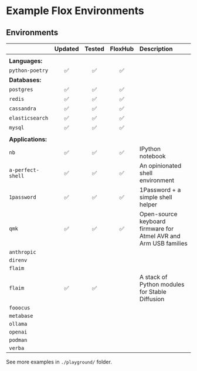 # Example Flox Environments

## Environments

|      | Updated | Tested | FloxHub | Description |
| :--- | :-----: | :----: | :-----: | :---------- |
| |
| **Languages:** |
| `python-poetry`  | ✅ | ✅ | ✅ | |
| **Databases:** |
| `postgres`  | ✅ | ✅ | ✅ | |
| `redis`     | ✅ | ✅ | ✅ | |
| `cassandra` | ✅ | ✅ | ✅ | |
| `elasticsearch` | ✅ | ✅ | ✅ | |
| `mysql` | ✅ | ✅ | ✅ | |
| |
| **Applications:** |
| `nb`              | ✅ | ✅ | ✅ | IPython notebook |
| `a-perfect-shell` | ✅ | ✅ | ✅ | An opinionated shell environment |
| `1password` | ✅ | ✅ | ✅ | 1Password + a simple shell helper |
| `qmk` | ✅ | ✅ | ✅ | Open-source keyboard firmware for Atmel AVR and Arm USB families |
| `anthropic`       |  |  |  | |
| `direnv`          |  |  |  | |
| `flaim`           |  |  |  | |
| `flaim` | ✅ | ✅ | | A stack of Python modules for Stable Diffusion |
| `fooocus`         |  |  |  | |
| `metabase`        |  |  |  | |
| `ollama`          |  |  |  | |
| `openai`          |  |  |  | |
| `podman`          |  |  |  | |
| `verba`           |  |  |  | |


See more examples in `./playground/` folder.
